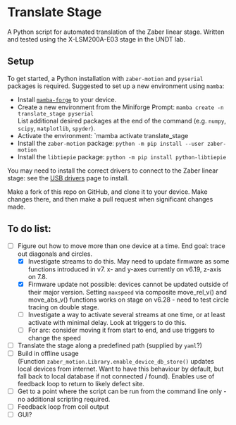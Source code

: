 # Translate Stage

A Python script for automated translation of the Zaber linear stage. Written and tested using the X-LSM200A-E03 stage in the UNDT lab.

## Setup

To get started, a Python installation with `zaber-motion` and `pyserial` packages is required. Suggested to set up a new environment using `mamba`:
- Install [`mamba-forge`](https://github.com/conda-forge/miniforge#mambaforge) to your device.
- Create a new environment from the Miniforge Prompt: `mamba create -n translate_stage pyserial`  
List additional desired packages at the end of the command (e.g. `numpy`, `scipy`, `matplotlib`, `spyder`).
- Activate the environment: `mamba activate translate_stage
- Install the `zaber-motion` package: `python -m pip install --user zaber-motion`
- Install the `libtiepie` package: `python -m pip install python-libtiepie`

You may need to install the correct drivers to connect to the Zaber linear stage: see the [USB drivers](https://www.zaber.com/software) page to install.

Make a fork of this repo on GitHub, and clone it to your device. Make changes there, and then make a pull request when significant changes made.

## To do list:

- [ ] Figure out how to move more than one device at a time. End goal: trace out diagonals and circles. 
	- [x] Investigate streams to do this. May need to update firmware as some functions introduced in v7. x- and y-axes currently on v6.19, z-axis on 7.8.
	- [x] Firmware update not possible: devices cannot be updated outside of their major version. Setting `maxspeed` via composite move_rel_v() and move_abs_v() functions works on stage on v6.28 - need to test circle tracing on double stage.
	- [ ] Investigate a way to activate several streams at one time, or at least activate with minimal delay. Look at triggers to do this.
	- [ ] For arc: consider moving it from start to end, and use triggers to change the speed
- [ ] Translate the stage along a predefined path (supplied by `yaml`?)  
- [ ] Build in offline usage  
      (Function `zaber_motion.Library.enable_device_db_store()` updates local devices from internet. Want to have this behaviour by default, but fall back to local database if not connected / found).
      Enables use of feedback loop to return to likely defect site.
- [ ] Get to a point where the script can be run from the command line only - no additional scripting required.
- [ ] Feedback loop from coil output
- [ ] GUI?